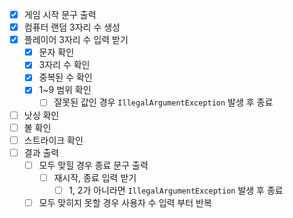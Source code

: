 - [x] 게임 시작 문구 출력
- [x] 컴퓨터 랜덤 3자리 수 생성
- [x] 플레이어 3자리 수 입력 받기
  - [x] 문자 확인
  - [x] 3자리 수 확인
  - [x] 중복된 수 확인
  - [x] 1~9 범위 확인
    - [ ] 잘못된 값인 경우 `IllegalArgumentException` 발생 후 종료
- [ ] 낫싱 확인
- [ ] 볼 확인
- [ ] 스트라이크 확인
- [ ] 결과 출력
  - [ ] 모두 맞힐 경우 종료 문구 출력
    - [ ] 재시작, 종료 입력 받기
      - [ ] 1, 2가 아니라면 `IllegalArgumentException` 발생 후 종료
  - [ ] 모두 맞히지 못할 경우 사용자 수 입력 부터 반복